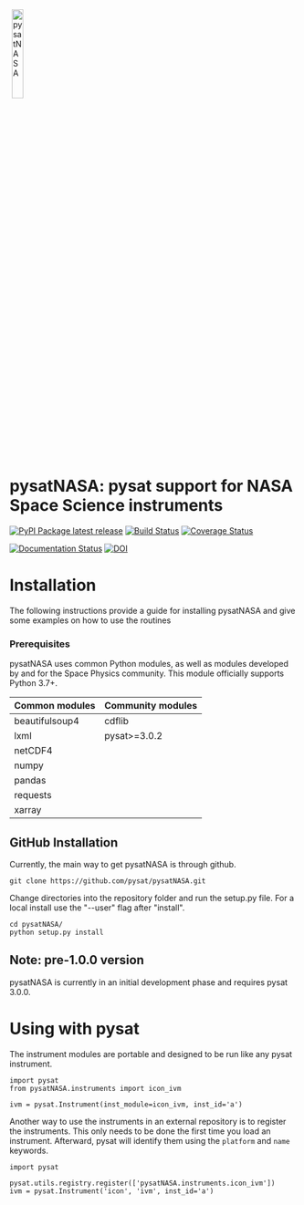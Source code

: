 <div align="left">
        <img height="0" width="0px">
        <img width="20%" src="https://raw.githubusercontent.com/pysat/pysatNASA/main/docs/figures/logo.png" alt="pysatNASA" title="pysatNASA" </img>
</div>

# pysatNASA: pysat support for NASA Space Science instruments
[![PyPI Package latest release](https://img.shields.io/pypi/v/pysatNASA.svg)](https://pypi.python.org/pypi/pysatNASA)
[![Build Status](https://github.com/github/docs/actions/workflows/main.yml/badge.svg)](https://github.com/github/docs/actions/workflows/main.yml/badge.svg)
[![Coverage Status](https://coveralls.io/repos/github/pysat/pysatNASA/badge.svg?branch=main)](https://coveralls.io/github/pysat/pysatNASA?branch=main)

[![Documentation Status](https://readthedocs.org/projects/pysatnasa/badge/?version=latest)](https://pysatnasa.readthedocs.io/en/latest/?badge=latest)
[![DOI](https://zenodo.org/badge/287387638.svg)](https://zenodo.org/badge/latestdoi/287387638)

# Installation

The following instructions provide a guide for installing pysatNASA and give
some examples on how to use the routines

### Prerequisites

pysatNASA uses common Python modules, as well as modules developed by
and for the Space Physics community.  This module officially supports
Python 3.7+.

| Common modules | Community modules |
| -------------- | ----------------- |
| beautifulsoup4 | cdflib            |
| lxml           | pysat>=3.0.2      |
| netCDF4        |                   |
| numpy          |                   |
| pandas         |                   |
| requests       |                   |
| xarray         |                   |

## GitHub Installation

Currently, the main way to get pysatNASA is through github.

```
git clone https://github.com/pysat/pysatNASA.git
```

Change directories into the repository folder and run the setup.py file.  For
a local install use the "--user" flag after "install".

```
cd pysatNASA/
python setup.py install
```

Note: pre-1.0.0 version
-----------------------
pysatNASA is currently in an initial development phase and requires pysat 3.0.0.  

# Using with pysat

The instrument modules are portable and designed to be run like any pysat instrument.

```
import pysat
from pysatNASA.instruments import icon_ivm

ivm = pysat.Instrument(inst_module=icon_ivm, inst_id='a')
```
Another way to use the instruments in an external repository is to register the instruments.  This only needs to be done the first time you load an instrument.  Afterward, pysat will identify them using the `platform` and `name` keywords.

```
import pysat

pysat.utils.registry.register(['pysatNASA.instruments.icon_ivm'])
ivm = pysat.Instrument('icon', 'ivm', inst_id='a')
```
